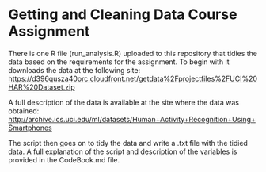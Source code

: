 # Getting and Cleaning Data Course Assignment

There is one R file (run_analysis.R) uploaded to this repository that tidies the data based on the requirements for the assignment. 
To begin with it downloads the data at the following site:
https://d396qusza40orc.cloudfront.net/getdata%2Fprojectfiles%2FUCI%20HAR%20Dataset.zip

A full description of the data is available at the site where the data was obtained:
http://archive.ics.uci.edu/ml/datasets/Human+Activity+Recognition+Using+Smartphones

The script then goes on to tidy the data and write a .txt file with the tidied data.
A full explanation of the script and description of the variables is provided 
in the CodeBook.md file. 

